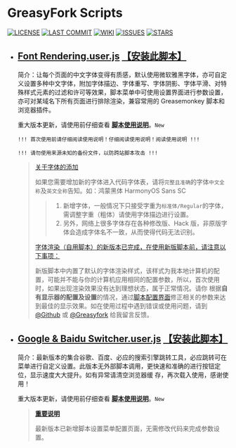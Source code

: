# **GreasyFork Scripts**

[![LICENSE](https://img.shields.io/badge/License-GPL--3.0--only-blue.svg?style=for-the-badge&logo=github "LICENSE")](https://github.com/F9y4ng/GreasyFork-Scripts/blob/master/LICENSE)
[![LAST COMMIT](https://img.shields.io/github/last-commit/F9y4ng/GreasyFork-Scripts?color=blue&logo=github&style=for-the-badge "LAST COMMIT")](https://github.com/F9y4ng/GreasyFork-Scripts/commits/master)
[![WIKI](https://img.shields.io/badge/WIKI-GREASYFORK%20SCRIPT-brightgreen.svg?style=for-the-badge&logo=github "wiki")](https://github.com/F9y4ng/GreasyFork-Scripts/wiki)
[![ISSUES](https://img.shields.io/github/issues/F9y4ng/GreasyFork-Scripts?logo=github&style=for-the-badge "ISSUES")](https://github.com/F9y4ng/GreasyFork-Scripts/issues)
[![STARS](https://img.shields.io/github/stars/F9y4ng/GreasyFork-Scripts?color=brightgreen&logo=github&style=for-the-badge "STARS")](https://github.com/login?return_to=%2FF9y4ng%2FGreasyFork-Scripts)

- ## [**Font Rendering.user.js**](https://github.com/F9y4ng/GreasyFork-Scripts/wiki/Font_Rendering) [【安装此脚本】](https://github.com/F9y4ng/GreasyFork-Scripts/raw/master/Font%20Rendering.user.js)

  简介：让每个页面的中文字体变得有质感，默认使用微软雅黑字体，亦可自定义设置多种中文字体，附加字体描边、字体重写、字体阴影、字体平滑、对特殊样式元素的过滤和许可等效果，脚本菜单中可使用设置界面进行参数设置，亦可对某域名下所有页面进行排除渲染，兼容常用的 Greasemonkey 脚本和浏览器插件。

  重大版本更新，请使用前仔细查看 [**脚本使用说明**](https://github.com/F9y4ng/GreasyFork-Scripts/wiki/Font_Rendering)。`New`

  `!!! 首次使用前请仔细阅读使用说明！仔细阅读使用说明！阅读使用说明 !!!`

  `!!! 请勿使用来源未知的备份文件，以防跨站脚本攻击 !!!`

  > [关于字体的添加](#)
  >
  > 如果您需要增加新的字体进入代码字体表，请将`完整且准确`的字体`中文全称`及`英文全称`告知。如：鸿蒙黑体 HarmonyOS Sans SC
  >
  > > 1. 新增字体，一般情况下只接受字重为```标准体/Regular```的字体，需调整字重（粗体）请使用字体描边进行设置。
  > > 2. 另外，网络上很多字体存在各种修改版、Hack 版，非原版字体会造成字体名不一致，从而使得代码无法识别。
  >
  >
  > [字体渲染（自用脚本）的新版本已完成，在使用新版脚本前，请注意以下事项：](#)
  >
  > 新版脚本中内置了默认的字体渲染样式，该样式为我本地计算机的配置，可能并不能与你的计算机应用相同的配置参数，所以，首次使用时，如果出现渲染效果没有达到理想状态，属于正常情况。请你
  > 根据**自有显示器的配置及设置**的情况，通过[脚本配置界面](#脚本设置界面)修正相关的参数来达到最佳的显示效果。如在使用过程中遇到错误或使用问题，请到
  > [@Github](https://github.com/F9y4ng/GreasyFork-Scripts/issues) 或 [@Greasyfork](https://greasyfork.org/scripts/416688/feedback) 给我留言反馈。

- ## [**Google & Baidu Switcher.user.js**](https://github.com/F9y4ng/GreasyFork-Scripts/wiki/Google_Baidu_Switcher) [【安装此脚本】](https://github.com/F9y4ng/GreasyFork-Scripts/raw/master/Google%20%26%20Baidu%20Switcher.user.js)

  简介：最新版本的集合谷歌、百度、必应的搜索引擎跳转工具，必应跳转可在菜单进行自定义设置。此版本无外部脚本调用，更快速和准确的进行按钮定位，显示速度大大提升。如有异常请清空浏览器缓
  存，再次载入使用，感谢使用！

  重大版本更新，请使用前仔细查看 [**脚本使用说明**](https://github.com/F9y4ng/GreasyFork-Scripts/wiki/Google_Baidu_Switcher)。`New`

  > [**重要说明**](#)
  >
  > 最新版本已新增脚本设置菜单配置页面，无需修改代码来完成参数设置。
